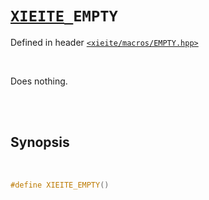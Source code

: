 # [`XIEITE`](../../docs/macros.md)`_EMPTY`
Defined in header [`<xieite/macros/EMPTY.hpp>`](../../include/xieite/macros/EMPTY.hpp)

<br/>

Does nothing.

<br/><br/>

## Synopsis

<br/>

```cpp
#define XIEITE_EMPTY()
```
